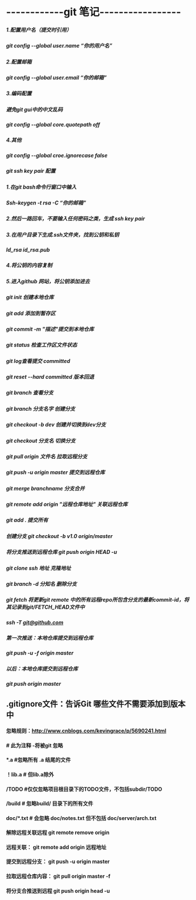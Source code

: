
#  ------------git 笔记-----------------

##### 1.配置用户名（提交时引用）
   ##### git config --global user.name “你的用户名”
##### 2.配置邮箱
   ##### git config --global user.email “你的邮箱”
##### 3.编码配置
 #####  避免git  gui中的中文乱码
  #####  git config --global core.quotepath off
##### 4.其他
##### git config --global croe.ignorecase false
##### git ssh key pair 配置
##### 1.在git bash命令行窗口中输入
 ##### Ssh-keygen -t rsa -C “你的邮箱”
##### 2.然后一路回车，不要输入任何密码之类，生成 ssh key pair
##### 3.在用户目录下生成.ssh文件夹，找到公钥和私钥
 ##### Id_rsa id_rsa.pub
 ##### 4.将公钥的内容复制
##### 5.进入github 网站，将公钥添加进去
##### git init 创建本地仓库
##### git add 添加到暂存区
 ##### git commit -m "描述"提交到本地仓库
 ##### git status 检查工作区文件状态
 ##### git log查看提交 committed
 ##### git reset --hard committed 版本回退
 #####  git branch 查看分支
 #####  git branch 分支名字      创建分支
 #####  git checkout -b dev 创建并切换到dev分支
 #####  git checkout 分支名   切换分支
 #####  git pull origin 文件名  拉取远程分支
 #####  git push -u origin master 提交到远程仓库
 #####  git merge branchname   分支合并
   #####  git remote add origin "远程仓库地址"   关联远程仓库
   #####  git add .  提交所有
   ##### 创建分支  git checkout -b v1.0 origin/master
   ##### 将分支推送到远程仓库    git push origin HEAD -u
   ##### git clone ssh 地址  克隆地址
  ##### git branch -d 分知名 删除分支
   #####  git fetch 将更新git remote 中的所有远程repo所包含分支的最新commit-id，将其记录到git/FETCH_HEAD文件中
   ##### ssh -T git@github.com
   ##### 第一次推送：本地仓库提交到远程仓库
   ##### git push -u -f origin master
   ##### 以后：本地仓库提交到远程仓库
   ##### git push origin master
   
   
   
   ##  .gitignore文件：告诉Git 哪些文件不需要添加到版本中
   #### 忽略规则：http://www.cnblogs.com/kevingrace/p/5690241.html
   ####  # 此为注释   -将被git 忽略
   #### *.a    #忽略所有 .a 结尾的文件
   #### ！lib.a    # 但lib.a除外
   #### /TODO  #仅仅忽略项目根目录下的TODO文件，不包括subdir/TODO
   #### /build   # 忽略build/ 目录下的所有文件
   #### doc/*.txt  # 会忽略 doc/notes.txt  但不包括 doc/server/arch.txt
   
   
   
   #### 解除远程关联远程 git remote remove origin
   #### 远程关联： git remote add origin 远程地址
   #### 提交到远程分支： git push -u origin  master
   #### 拉取远程仓库内容： git pull origin master -f
   ####  将分支合推送到远程  git push origin head -u 